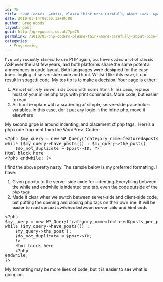 ```yaml
---
id: 75
title: 'PHP Coders  &#8211; Please Think More Carefully About Code Layout'
date: 2010-05-14T08:30:12+00:00
author: Greg Woods
layout: post
guid: http://gregwoods.co.uk/?p=75
permalink: /2010/05/php-coders-please-think-more-carefully-about-code-layout/
categories:
  - Programming
---
```

I&#8217;ve only recently started to use PHP again, but have coded a lot of classic ASP over the last few years, and both platforms share the same potential annoyances in code layout. Both languages were designed for the easy intermingling of server side code and html. Whilst I like this ease, it can result in spagetti code. My top tip is to make a decision. Your page is either:

  1. Almost entirely server side code with some html. In his case, replace most of your inline php tags with print commands. More code, but easier to read
  2. An html template with a scattering of simple, server-side placeholder variables. In this case, don&#8217;t put any logic in the inline php, move it elsewhere

My second gripe is around indenting, and placement of php tags.  Here&#8217;s a php code fragment from the WordPress Codex:

<pre>&lt;?php $my_query = new WP_Query('category_name=featured&#038;posts_per_page=1');
while ($my_query-&gt;have_posts()) : $my_query-&gt;the_post();
    $do_not_duplicate = $post-&gt;ID; ?&gt;
Html block here
&lt;?php endwhile; ?&gt;
</pre>

I find the above pretty nasty. The sample below is my preferred formatting. I have:

  1. Given priority to the server-side code for indenting. Everything between the while and endwhile is indented one tab, even the code outside of the php tags
  2. Made it clear when we switch between server-side and client-side code, but putting the opening and closing php tags on their own line. It will be easier to read context switches between server-side and html code

<pre>&lt;?php 
$my_query = new WP_Query('category_name=featured&posts_per_page=1');
while ($my_query-&gt;have_posts()) :
    $my_query-&gt;the_post();
    $do_not_duplicate = $post-&gt;ID;
    ?&gt;
    Html block here
    &lt;?php
endwhile;
?&gt;
</pre>

My formatting may be more lines of code, but it is easier to see what is going on.